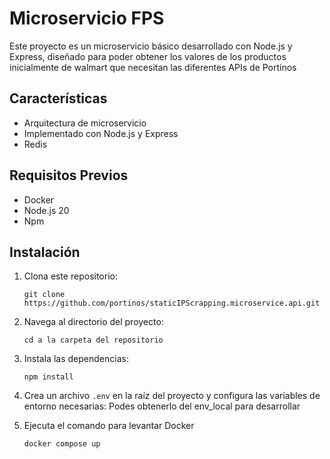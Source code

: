 # Microservicio FPS 

Este proyecto es un microservicio básico desarrollado con Node.js y Express, diseñado para poder obtener los valores de los productos inicialmente de walmart que necesitan las diferentes APIs de Portinos

## Características

- Arquitectura de microservicio
- Implementado con Node.js y Express
- Redis

## Requisitos Previos

- Docker
- Node.js 20
- Npm

## Instalación

1. Clona este repositorio:
   ```
   git clone https://github.com/portinos/staticIPScrapping.microservice.api.git
   ```

2. Navega al directorio del proyecto:
   ```
   cd a la carpeta del repositorio
   ```

3. Instala las dependencias:
   ```
   npm install
   ```

4. Crea un archivo `.env` en la raíz del proyecto y configura las variables de entorno necesarias:
   Podes obtenerlo del env_local para desarrollar

5. Ejecuta el comando para levantar Docker

    ```
    docker compose up
    ```